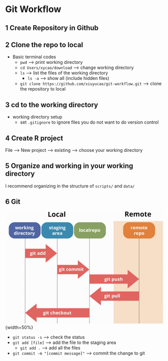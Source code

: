 # Git Workflow

## 1 Create Repository in Github
## 2 Clone the repo to local
* Basic terminal codes
  * `pwd` --> print working directory
  * `cd Users/xycao/download` --> change working directory
  * `ls`  --> list the files of the working directory
    * `ls -a`  --> show all (include hidden files)
  * `git clone https://github.com/xiuyucao/git-workflow.git`  --> clone the repository to local

## 3 cd to the working directory
* working directory setup
  * set `.gitignore` to ignore files you do not want to do version control

## 4 Create R project
File --> New project --> existing --> choose your working directory

## 5 Organize and working in your working directory
I recommend organizing in the structure of `scripts/` and `data/`

## 6 Git
![](data/git_chart.png){width=50%}

* `git status -s`  --> check the status
* `git add [file]`  --> add the file to the staging area
  * `git add .` --> add all the files
* `git commit -m "[commit message]"`  --> commit the change to git

